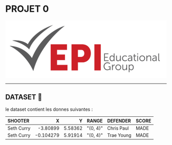 # PROJET 0

![img](/img/logo.png)
 
-------------------------

## DATASET :file_folder:
le dataset contient 
les donnes suivantes :

| SHOOTER    |         X |       Y | RANGE    | DEFENDER   | SCORE   |
|:-----------|----------:|--------:|:---------|:-----------|:--------|
| Seth Curry | -3.80899  | 5.58362 | "(0, 4)" | Chris Paul | MADE    |
| Seth Curry | -0.104279 | 5.91914 | "(0, 4)" | Trae Young | MADE    |

